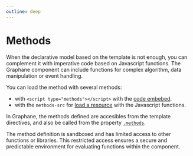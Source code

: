 ```yaml
---
outline: deep
---
```


# Methods

When the declarative model based on the template is not enough, you can complement it with
imperative code based on Javascript functions. The Graphane component can include functions for
complex algorithm, data manipulation or event handling.

You can load the method with several methods:

- with `<script type="methods"></script>` with the [code embebed](embebed.md).
- with the `methods-src`  for [load a resource](external.md) with the Javascript functions.

In Graphane, the methods defined are accesibles from the template directives, and also be called
from the property [`.methods`](property.md).

The method definition is sandboxed and has limited access to other functions or libraries. This
restricted access ensures a secure and predictable environment for evaluating functions within the
component. 